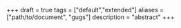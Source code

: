 +++
draft = true
tags = ["default","extended"]
aliases = ["path/to/document", "gugs"]
description = "abstract"
+++